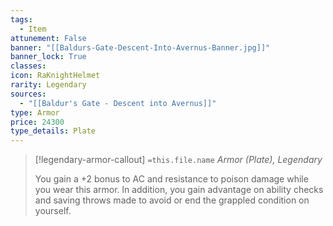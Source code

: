 ```yaml
---
tags:
  - Item
attunement: False
banner: "[[Baldurs-Gate-Descent-Into-Avernus-Banner.jpg]]"
banner_lock: True
classes:
icon: RaKnightHelmet
rarity: Legendary
sources:
  - "[[Baldur's Gate - Descent into Avernus]]"
type: Armor
price: 24300
type_details: Plate
---
```

>[!legendary-armor-callout] `=this.file.name`
>*Armor (Plate), Legendary*
>
>You gain a +2 bonus to AC and resistance to poison damage while you wear this armor. ln addition, you gain advantage on ability checks and saving throws made to avoid or end the grappled condition on yourself.
>
>
